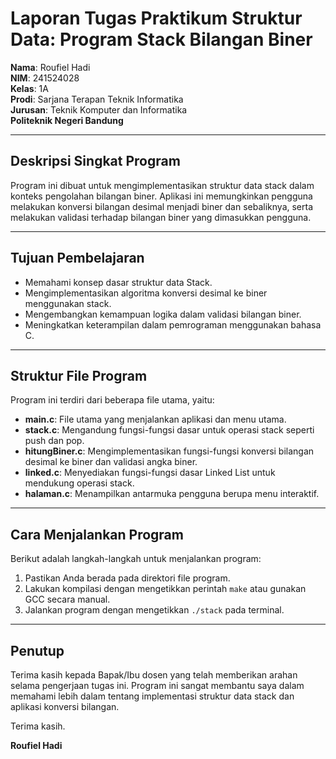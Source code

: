 # Laporan Tugas Praktikum Struktur Data: Program Stack Bilangan Biner

**Nama**: Roufiel Hadi  
**NIM**: 241524028  
**Kelas**: 1A  
**Prodi**: Sarjana Terapan Teknik Informatika  
**Jurusan**: Teknik Komputer dan Informatika  
**Politeknik Negeri Bandung**  

---

## Deskripsi Singkat Program
Program ini dibuat untuk mengimplementasikan struktur data stack dalam konteks pengolahan bilangan biner. Aplikasi ini memungkinkan pengguna melakukan konversi bilangan desimal menjadi biner dan sebaliknya, serta melakukan validasi terhadap bilangan biner yang dimasukkan pengguna.

---

## Tujuan Pembelajaran
- Memahami konsep dasar struktur data Stack.
- Mengimplementasikan algoritma konversi desimal ke biner menggunakan stack.
- Mengembangkan kemampuan logika dalam validasi bilangan biner.
- Meningkatkan keterampilan dalam pemrograman menggunakan bahasa C.

---

## Struktur File Program
Program ini terdiri dari beberapa file utama, yaitu:
- **main.c**: File utama yang menjalankan aplikasi dan menu utama.
- **stack.c**: Mengandung fungsi-fungsi dasar untuk operasi stack seperti push dan pop.
- **hitungBiner.c**: Mengimplementasikan fungsi-fungsi konversi bilangan desimal ke biner dan validasi angka biner.
- **linked.c**: Menyediakan fungsi-fungsi dasar Linked List untuk mendukung operasi stack.
- **halaman.c**: Menampilkan antarmuka pengguna berupa menu interaktif.

---

## Cara Menjalankan Program
Berikut adalah langkah-langkah untuk menjalankan program:
1. Pastikan Anda berada pada direktori file program.
2. Lakukan kompilasi dengan mengetikkan perintah `make` atau gunakan GCC secara manual.
3. Jalankan program dengan mengetikkan `./stack` pada terminal.

---

## Penutup
Terima kasih kepada Bapak/Ibu dosen yang telah memberikan arahan selama pengerjaan tugas ini. Program ini sangat membantu saya dalam memahami lebih dalam tentang implementasi struktur data stack dan aplikasi konversi bilangan.

Terima kasih.

**Roufiel Hadi**

